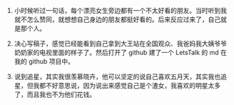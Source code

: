 <!--
 * @file: description
 * @author: changxuemeng
 * @Date: 2020-09-10 14:41:30
 * @LastEditors: changxuemeng
 * @LastEditTime: 2020-09-10 14:54:48
-->

1. 小时候听过一句话，每个漂亮女生旁边都有一个不太好看的朋友。当时听到我就不怎么赞同，就想想自己身边的朋友都挺好看的。后来反应过来了，自己就是那个人。

2. 决心写稿子，感觉已经能看到自己拿到大王站在全国观众、我爸妈我大姨爷爷奶奶家的电视里面的样子了。然后打开了 github 建了一个 LetsTalk 的 md 在我的 github 项目中。

3. 说到追星，其实我很羡慕晓卉，他可以坚定的说自己喜欢五月天，其实我也追星，但我都不好意思说，因为说出来感觉自己是个渣女，我喜欢的明星太多了，而且我也不为他们花钱。
